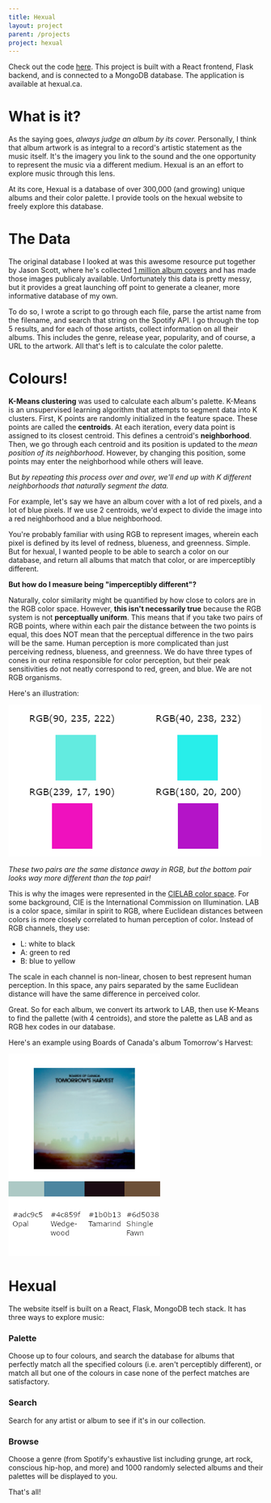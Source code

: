 ```yaml
---
title: Hexual
layout: project
parent: /projects
project: hexual
---
```


Check out the code [here](https://github.com/kenjimarshall/Hexual). This project is built with a React frontend, Flask backend, and is connected to a MongoDB database. The application is available at hexual.ca.

# What is it?

As the saying goes, _always judge an album by its cover._ Personally, I think that album artwork is as integral to a record's artistic statement as the music itself. It's the imagery you link to the sound and the one opportunity to represent the music via a different medium. Hexual is an an effort to explore music through this lens.

At its core, Hexual is a database of over 300,000 (and growing) unique albums and their color palette. I provide tools on the hexual website to freely explore this database.

# The Data

The original database I looked at was this awesome resource put together by Jason Scott, where he's collected [1 million album covers](https://blog.archive.org/2015/05/27/experiment-with-one-million-album-covers/) and has made those images publicaly available. Unfortunately this data is pretty messy, but it provides a great launching off point to generate a cleaner, more informative database of my own.

To do so, I wrote a script to go through each file, parse the artist name from the filename, and search that string on the Spotify API. I go through the top 5 results, and for each of those artists, collect information on all their albums. This includes the genre, release year, popularity, and of course, a URL to the artwork. All that's left is to calculate the color palette.

# Colours!

**K-Means clustering** was used to calculate each album's palette. K-Means is an unsupervised learning algorithm that attempts to segment data into K clusters. First, K points are randomly initialized in the feature space. These points are called the **centroids**. At each iteration, every data point is assigned to its closest centroid. This defines a centroid's **neighborhood**. Then, we go through each centroid and its position is updated to the _mean position of its neighborhood_. However, by changing this position, some points may enter the neighborhood while others will leave.

But _by repeating this process over and over, we'll end up with K different neighborhoods that naturally segment the data._

For example, let's say we have an album cover with a lot of red pixels, and a lot of blue pixels. If we use 2 centroids, we'd expect to divide the image into a red neighborhood and a blue neighborhood.

You're probably familiar with using RGB to represent images, wherein each pixel is defined by its level of redness, blueness, and greenness. Simple. But for hexual, I wanted people to be able to search a color on our database, and return all albums that match that color, or are imperceptibly different.

**But how do I measure being "imperceptibly different"?**

Naturally, color similarity might be quantified by how close to colors are in the RGB color space. However, **this isn't necessarily true** because the RGB system is not **perceptually uniform**. This means that if you take two pairs of RGB points, where within each pair the distance between the two points is equal, this does NOT mean that the perceptual difference in the two pairs will be the same. Human perception is more complicated than just perceiving redness, blueness, and greenness. We do have three types of cones in our retina responsible for color perception, but their peak sensitivities do not neatly correspond to red, green, and blue. We are not RGB organisms.

Here's an illustration:

![image](/assets/images/rgb_comparison.png)

_These two pairs are the same distance away in RGB, but the bottom pair looks way more different than the top pair!_

This is why the images were represented in the [CIELAB color space](https://en.wikipedia.org/wiki/CIELAB_color_space). For some background, CIE is the International Commission on Illumination. LAB is a color space, similar in spirit to RGB, where Euclidean distances between colors is more closely correlated to human perception of color. Instead of RGB channels, they use:

- L: white to black
- A: green to red
- B: blue to yellow

The scale in each channel is non-linear, chosen to best represent human perception. In this space, any pairs separated by the same Euclidean distance will have the same difference in perceived color.

Great. So for each album, we convert its artwork to LAB, then use K-Means to find the pallette (with 4 centroids), and store the palette as LAB and as RGB hex codes in our database.

Here's an example using Boards of Canada's album Tomorrow's Harvest:

![image](/assets/images/example_palette.png)

# Hexual

The website itself is built on a React, Flask, MongoDB tech stack. It has three ways to explore music:

### Palette

Choose up to four colours, and search the database for albums that perfectly match all the specified colours (i.e. aren't perceptibly different), or match all but one of the colours in case none of the perfect matches are satisfactory.

### Search

Search for any artist or album to see if it's in our collection.

### Browse

Choose a genre (from Spotify's exhaustive list including grunge, art rock, conscious hip-hop, and more) and 1000 randomly selected albums and their palettes will be displayed to you.

That's all!
